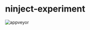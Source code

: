 ninject-experiment
==================
![appveyor](https://ci.appveyor.com/api/projects/status/github/loki2302/ninject-experiment?branch=master&svg=true)
